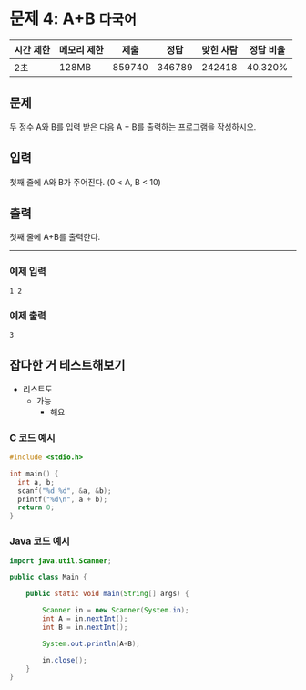 # 문제 4: A+B `다국어`

| 시간 제한 | 메모리 제한 | 제출   | 정답   | 맞힌 사람 | 정답 비율 |
| --------- | ----------- | ------ | ------ | --------- | --------- |
| 2초       | 128MB       | 859740 | 346789 | 242418    | 40.320%   |

## 문제

두 정수 A와 B를 입력 받은 다음 A + B를 출력하는 프로그램을 작성하시오.

## 입력

첫째 줄에 A와 B가 주어진다. (0 < A, B < 10)

## 출력

첫째 줄에 A+B를 출력한다.

---

### 예제 입력

```
1 2
```

### 예제 출력

```
3
```

## 잡다한 거 테스트해보기

- 리스트도
  - 가능
    - 해요

### C 코드 예시

```c
#include <stdio.h>

int main() {
  int a, b;
  scanf("%d %d", &a, &b);
  printf("%d\n", a + b);
  return 0;
}
```

### Java 코드 예시

```java
import java.util.Scanner;

public class Main {

	public static void main(String[] args) {

		Scanner in = new Scanner(System.in);
		int A = in.nextInt();
		int B = in.nextInt();

		System.out.println(A+B);

		in.close();
	}
}
```

